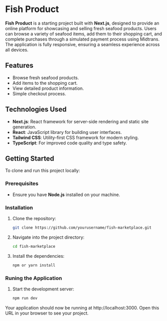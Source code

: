 # Fish Product 

**Fish Product**  is a starting project built with **Next.js**, designed to provide an online platform for showcasing and selling fresh seafood products. Users can browse a variety of seafood items, add them to their shopping cart, and complete purchases through a simulated payment process using Midtrans. The application is fully responsive, ensuring a seamless experience across all devices.


## Features

- Browse fresh seafood products.
- Add items to the shopping cart.
- View detailed product information.
- Simple checkout process.

## Technologies Used

- **Next.js**: React framework for server-side rendering and static site generation.
- **React**: JavaScript library for building user interfaces.
- **Tailwind CSS**: Utility-first CSS framework for modern styling.
- **TypeScript**: For improved code quality and type safety.

## Getting Started

To clone and run this project locally:

### Prerequisites

- Ensure you have **Node.js** installed on your machine.

### Installation

1. Clone the repository:

   ```bash
   git clone https://github.com/yourusername/fish-marketplace.git
   ```
2. Navigate into the project directory:

   ```bash
   cd fish-marketplace
   ```
3. Install the dependencies:

   ```bash
   npm or yarn install
   ```


  ### Runing the Application

1. Start the development server:

   ```bash
   npm run dev
   ```
Your application should now be running at http://localhost:3000. Open this URL in your browser to see your project.


